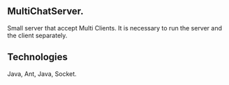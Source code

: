 ## MultiChatServer.

Small server that accept Multi Clients.
It is necessary to run the server and the client separately.

## Technologies

Java, Ant, Java, Socket.
